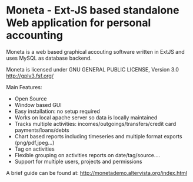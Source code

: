 Moneta - Ext-JS based standalone Web application for personal accounting
========================================================================

Moneta is a web based graphical accouting software written in ExtJS and uses MySQL as database backend.

Moneta is licensed under GNU GENERAL PUBLIC LICENSE, Version 3.0
http://gplv3.fsf.org/

Main Features:
- Open Source
- Window based GUI
- Easy installation: no setup required
- Works on local apache server so data is locally maintained
- Tracks multiple activities: incomes/outgoings/transfers/credit card payments/loans/debts
- Chart based reports including timeseries and multiple format exports (png/pdf,jpeg...)
- Tag on activities
- Flexible grouping on activities reports on date/tag/source....
- Support for multiple users, projects and permissions

A brief guide can be found at:
http://monetademo.altervista.org/index.html